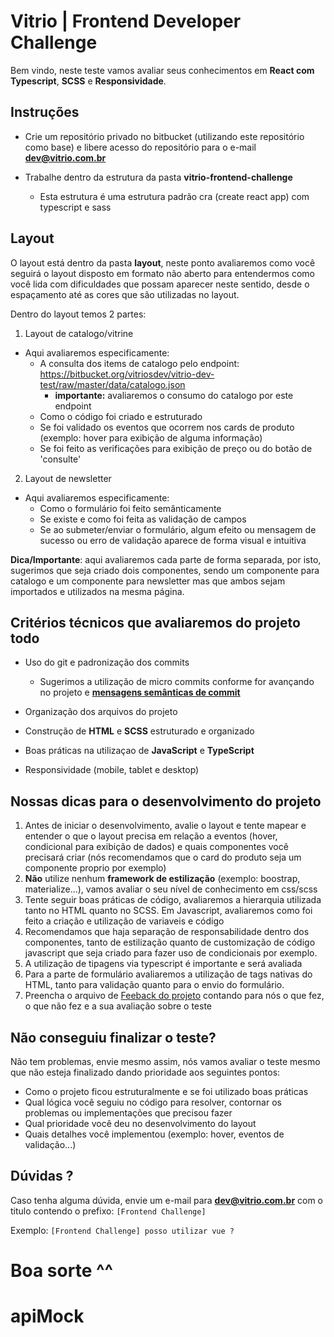 # Vitrio | Frontend Developer Challenge

Bem vindo, neste teste vamos avaliar seus conhecimentos em **React com Typescript**, **SCSS** e **Responsividade**.

## Instruções

- Crie um repositório privado no bitbucket (utilizando este repositório como base) e libere acesso do repositório para o e-mail **dev@vitrio.com.br**

- Trabalhe dentro da estrutura da pasta **vitrio-frontend-challenge**
  - Esta estrutura é uma estrutura padrão cra (create react app) com typescript e sass

## Layout

O layout está dentro da pasta **layout**, neste ponto avaliaremos como você seguirá o layout disposto em formato não aberto para entendermos como você lida com dificuldades que possam aparecer neste sentido, desde o espaçamento até as cores que são utilizadas no layout.

Dentro do layout temos 2 partes:

1. Layout de catalogo/vitrine

- Aqui avaliaremos especificamente:
  - A consulta dos items de catalogo pelo endpoint: https://bitbucket.org/vitriosdev/vitrio-dev-test/raw/master/data/catalogo.json
    - **importante:** avaliaremos o consumo do catalogo por este endpoint
  - Como o código foi criado e estruturado
  - Se foi validado os eventos que ocorrem nos cards de produto (exemplo: hover para exibição de alguma informação)
  - Se foi feito as verificações para exibição de preço ou do botão de 'consulte'

2. Layout de newsletter

- Aqui avaliaremos especificamente:
  - Como o formulário foi feito semânticamente
  - Se existe e como foi feita as validação de campos
  - Se ao submeter/enviar o formulário, algum efeito ou mensagem de sucesso ou erro de validação aparece de forma visual e intuitiva

**Dica/Importante**: aqui avaliaremos cada parte de forma separada, por isto, sugerimos que seja criado dois componentes, sendo um componente para catalogo e um componente para newsletter mas que ambos sejam importados e utilizados na mesma página.

## Critérios técnicos que avaliaremos do projeto todo

- Uso do git e padronização dos commits

  - Sugerimos a utilização de micro commits conforme for avançando no projeto e **[mensagens semânticas de commit](https://gist.github.com/joshbuchea/6f47e86d2510bce28f8e7f42ae84c716)**

- Organização dos arquivos do projeto

- Construção de **HTML** e **SCSS** estruturado e organizado

- Boas práticas na utilizaçao de **JavaScript** e **TypeScript**

- Responsividade (mobile, tablet e desktop)

## Nossas dicas para o desenvolvimento do projeto

1. Antes de iniciar o desenvolvimento, avalie o layout e tente mapear e entender o que o layout precisa em relação a eventos (hover, condicional para exibição de dados) e quais componentes você precisará criar (nós recomendamos que o card do produto seja um componente proprio por exemplo)
2. **Não** utilize nenhum **framework de estilização** (exemplo: boostrap, materialize...), vamos avaliar o seu nível de conhecimento em css/scss
3. Tente seguir boas práticas de código, avaliaremos a hierarquia utilizada tanto no HTML quanto no SCSS. Em Javascript, avaliaremos como foi feito a criação e utilização de variaveis e código
4. Recomendamos que haja separação de responsabilidade dentro dos componentes, tanto de estilização quanto de customização de código javascript que seja criado para fazer uso de condicionais por exemplo.
5. A utilização de tipagens via typescript é importante e será avaliada
6. Para a parte de formulário avaliaremos a utilização de tags nativas do HTML, tanto para validação quanto para o envio do formulário.
7. Preencha o arquivo de [Feeback do projeto](FEEDBACK_PROJETO.md) contando para nós o que fez, o que não fez e a sua avaliação sobre o teste

## Não conseguiu finalizar o teste?

Não tem problemas, envie mesmo assim, nós vamos avaliar o teste mesmo que não esteja finalizado dando prioridade aos seguintes pontos:

- Como o projeto ficou estruturalmente e se foi utilizado boas práticas
- Qual lógica você seguiu no código para resolver, contornar os problemas ou implementações que precisou fazer
- Qual prioridade você deu no desenvolvimento do layout
- Quais detalhes você implementou (exemplo: hover, eventos de validação...)

## Dúvidas ?

Caso tenha alguma dúvida, envie um e-mail para **dev@vitrio.com.br** com o titulo contendo o prefixo: `[Frontend Challenge]`

Exemplo: `[Frontend Challenge] posso utilizar vue ?`

# Boa sorte ^^
# apiMock
